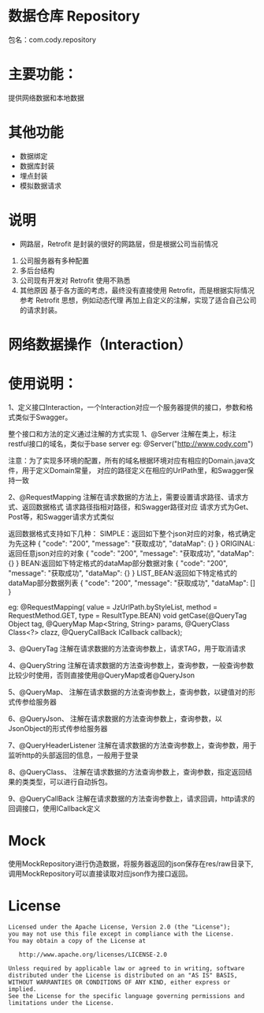 # 数据仓库 Repository
包名：com.cody.repository

# 主要功能：
提供网络数据和本地数据

# 其他功能
+ 数据绑定
+ 数据库封装
+ 埋点封装
+ 模拟数据请求

# 说明
* 网路层，Retrofit 是封装的很好的网路层，但是根据公司当前情况
1. 公司服务器有多种配置
2. 多后台结构
3. 公司现有开发对 Retrofit 使用不熟悉
4. 其他原因
基于各方面的考虑，最终没有直接使用 Retrofit，而是根据实际情况参考 Retrofit 思想，例如动态代理
再加上自定义的注解，实现了适合自己公司的请求封装。


# 网络数据操作（Interaction）

# 使用说明：
1、定义接口Interaction，一个Interaction对应一个服务器提供的接口，参数和格式类似于Swagger。

整个接口和方法的定义通过注解的方式实现
1、@Server
注解在类上，标注restful接口的域名，类似于base server
eg:
@Server("http://www.cody.com")

注意：为了实现多环境的配置，所有的域名根据环境对应有相应的Domain.java文件，用于定义Domain常量，
对应的路径定义在相应的UrlPath里，和Swagger保持一致

2、@RequestMapping
注解在请求数据的方法上，需要设置请求路径、请求方式、返回数据格式
请求路径指相对路径，和Swagger路径对应
请求方式为Get、Post等，和Swagger请求方式类似

返回数据格式支持如下几种：
    SIMPLE：返回如下整个json对应的对象，格式确定为先这种
            {
              "code": "200",
              "message": "获取成功",
              "dataMap": {}
            }
    ORIGINAL:返回任意json对应的对象
            {
              "code": "200",
              "message": "获取成功",
              "dataMap": {}
            }
    BEAN:返回如下特定格式的dataMap部分数据对象
            {
              "code": "200",
              "message": "获取成功",
              "dataMap": {}
            }
    LIST_BEAN:返回如下特定格式的dataMap部分数据列表
            {
              "code": "200",
              "message": "获取成功",
              "dataMap": []
            }

eg:
 @RequestMapping(
            value = JzUrlPath.byStyleList,
            method = RequestMethod.GET,
            type = ResultType.BEAN)
    void getCase(@QueryTag Object tag, @QueryMap Map<String, String> params, @QueryClass Class<?> clazz, @QueryCallBack ICallback<CaseBean> callback);

3、@QueryTag
注解在请求数据的方法查询参数上，请求TAG，用于取消请求

4、@QueryString
注解在请求数据的方法查询参数上，查询参数，一般查询参数比较少时使用，否则直接使用@QueryMap或者@QueryJson

5、@QueryMap、
注解在请求数据的方法查询参数上，查询参数，以键值对的形式传参给服务器

6、@QueryJson、
注解在请求数据的方法查询参数上，查询参数，以JsonObject的形式传参给服务器

7、@QueryHeaderListener
注解在请求数据的方法查询参数上，查询参数，用于监听http的头部返回的信息，一般用于登录

8、@QueryClass、
注解在请求数据的方法查询参数上，查询参数，指定返回结果的类类型，可以进行自动拆包。

9、@QueryCallBack
注解在请求数据的方法查询参数上，请求回调，http请求的回调接口，使用ICallback定义


# Mock
使用MockRepository进行伪造数据，将服务器返回的json保存在res/raw目录下,调用MockRepository可以直接读取对应json作为接口返回。


# License
```
Licensed under the Apache License, Version 2.0 (the "License");
you may not use this file except in compliance with the License.
You may obtain a copy of the License at

   http://www.apache.org/licenses/LICENSE-2.0

Unless required by applicable law or agreed to in writing, software
distributed under the License is distributed on an "AS IS" BASIS,
WITHOUT WARRANTIES OR CONDITIONS OF ANY KIND, either express or implied.
See the License for the specific language governing permissions and
limitations under the License.
```